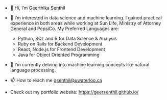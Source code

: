 - 👋 Hi, I’m Geerthika Senthil 
- 👀 I’m interested in data science and machine learning. I gained practical experience in both areas while working at Sun Life, Ministry of Attorney General and PepsiCo. My Preferred Languages are:
   - Python, SQL and R for Data Science & Analysis
   - Ruby on Rails for Backend Development
   - React, Node.js for Frontend Development 
   - Java for Object Oriented Programming
   
- 🌱 I’m currently delving into machine learning concepts like natural language processing. 
- 📫 How to reach me gsenthil@uwaterloo.ca 
- Check out my portfolio website: https://geersenthil.github.io/ 

<!---
geersenthil/geersenthil is a ✨ special ✨ repository because its `README.md` (this file) appears on your GitHub profile.
You can click the Preview link to take a look at your changes.
--->
